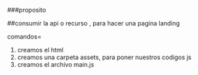 ###proposito

##consumir la api o recurso , para hacer una pagina landing

comandos=
1) creamos el html
2) creamos una carpeta assets, para poner nuestros codigos js
3) creamos el archivo main.js